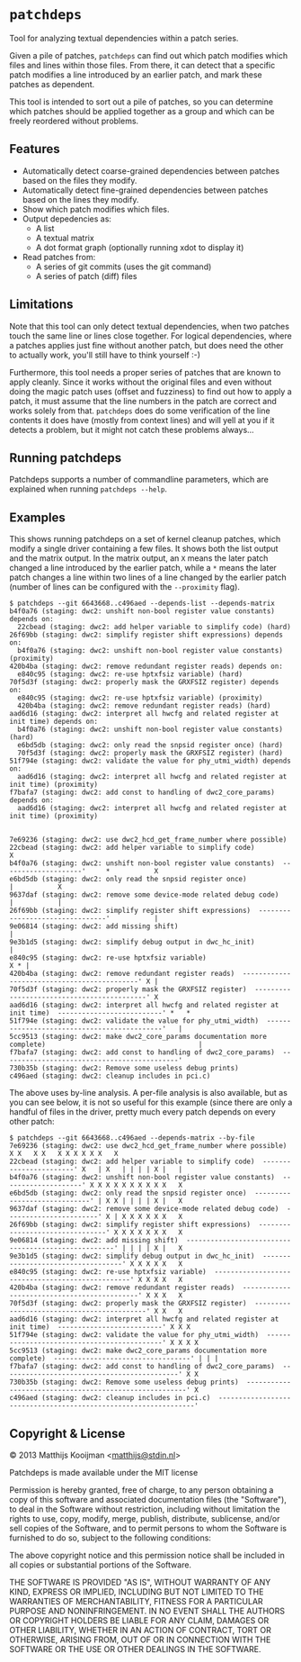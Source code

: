 `patchdeps`
===========
Tool for analyzing textual dependencies within a patch series.

Given a pile of patches, `patchdeps` can find out which patch modifies
which files and lines within those files. From there, it can detect that
a specific patch modifies a line introduced by an earlier patch, and
mark these patches as dependent.

This tool is intended to sort out a pile of patches, so you can
determine which patches should be applied together as a group and which
can be freely reordered without problems.

Features
--------
 - Automatically detect coarse-grained dependencies between patches
   based on the files they modify.
 - Automatically detect fine-grained dependencies between patches
   based on the lines they modify.
 - Show which patch modifies which files.
 - Output depedencies as:
    * A list
    * A textual matrix
    * A dot format graph (optionally running xdot to display it)
 - Read patches from:
    * A series of git commits (uses the git command)
    * A series of patch (diff) files

Limitations
-----------
Note that this tool can only detect textual dependencies, when two
patches touch the same line or lines close together. For logical
dependencies, where a patches applies just fine without another patch,
but does need the other to actually work, you'll still have to think
yourself :-)

Furthermore, this tool needs a proper series of patches that are known
to apply cleanly. Since it works without the original files and even
without doing the magic patch uses (offset and fuzziness) to find out
how to apply a patch, it must assume that the line numbers in the patch
are correct and works solely from that. `patchdeps` does do some
verification of the line contents it does have (mostly from context
lines) and will yell at you if it detects a problem, but it might not
catch these problems always...

Running patchdeps
-----------------
Patchdeps supports a number of commandline parameters, which are
explained when running `patchdeps --help`.

Examples
--------
This shows running patchdeps on a set of kernel cleanup patches, which
modify a single driver containing a few files. It shows both the list
output and the matrix output. In the matrix output, an `X` means the
later patch changed a line introduced by the earlier patch, while a `*`
means the later patch changes a line within two lines of a line changed
by the earlier patch (number of lines can be configured with the
`--proximity` flag).

	$ patchdeps --git 6643668..c496aed --depends-list --depends-matrix
	b4f0a76 (staging: dwc2: unshift non-bool register value constants) depends on: 
	  22cbead (staging: dwc2: add helper variable to simplify code) (hard)
	26f69bb (staging: dwc2: simplify register shift expressions) depends on: 
	  b4f0a76 (staging: dwc2: unshift non-bool register value constants) (proximity)
	420b4ba (staging: dwc2: remove redundant register reads) depends on: 
	  e840c95 (staging: dwc2: re-use hptxfsiz variable) (hard)
	70f5d3f (staging: dwc2: properly mask the GRXFSIZ register) depends on: 
	  e840c95 (staging: dwc2: re-use hptxfsiz variable) (proximity)
	  420b4ba (staging: dwc2: remove redundant register reads) (hard)
	aad6d16 (staging: dwc2: interpret all hwcfg and related register at init time) depends on: 
	  b4f0a76 (staging: dwc2: unshift non-bool register value constants) (hard)
	  e6bd5db (staging: dwc2: only read the snpsid register once) (hard)
	  70f5d3f (staging: dwc2: properly mask the GRXFSIZ register) (hard)
	51f794e (staging: dwc2: validate the value for phy_utmi_width) depends on: 
	  aad6d16 (staging: dwc2: interpret all hwcfg and related register at init time) (proximity)
	f7bafa7 (staging: dwc2: add const to handling of dwc2_core_params) depends on: 
	  aad6d16 (staging: dwc2: interpret all hwcfg and related register at init time) (proximity)


	7e69236 (staging: dwc2: use dwc2_hcd_get_frame_number where possible)                                                 
	22cbead (staging: dwc2: add helper variable to simplify code)                           X                             
	b4f0a76 (staging: dwc2: unshift non-bool register value constants)  --------------------'     *           X           
	e6bd5db (staging: dwc2: only read the snpsid register once)                                   |           X           
	9637daf (staging: dwc2: remove some device-mode related debug code)                           |           |           
	26f69bb (staging: dwc2: simplify register shift expressions)  --------------------------------'           |           
	9e06814 (staging: dwc2: add missing shift)                                                                |           
	9e3b1d5 (staging: dwc2: simplify debug output in dwc_hc_init)                                             |           
	e840c95 (staging: dwc2: re-use hptxfsiz variable)                                                     X * |           
	420b4ba (staging: dwc2: remove redundant register reads)  --------------------------------------------' X |           
	70f5d3f (staging: dwc2: properly mask the GRXFSIZ register)  -------------------------------------------' X           
	aad6d16 (staging: dwc2: interpret all hwcfg and related register at init time)  --------------------------' *   *     
	51f794e (staging: dwc2: validate the value for phy_utmi_width)  --------------------------------------------'   |     
	5cc9513 (staging: dwc2: make dwc2_core_params documentation more complete)                                      |     
	f7bafa7 (staging: dwc2: add const to handling of dwc2_core_params)  --------------------------------------------'     
	730b35b (staging: dwc2: Remove some useless debug prints)                                                             
	c496aed (staging: dwc2: cleanup includes in pci.c)  

The above uses by-line analysis. A per-file analysis is also available,
but as you can see below, it is not so useful for this example (since
there are only a handful of files in the driver, pretty much every patch
depends on every other patch:

	$ patchdeps --git 6643668..c496aed --depends-matrix --by-file
	7e69236 (staging: dwc2: use dwc2_hcd_get_frame_number where possible)                 X X   X X   X X X X X X   X     
	22cbead (staging: dwc2: add helper variable to simplify code)  -----------------------' X   | X   | | | | X |   |     
	b4f0a76 (staging: dwc2: unshift non-bool register value constants)  --------------------' X X X X X X X X X X   X     
	e6bd5db (staging: dwc2: only read the snpsid register once)  -----------------------------' | X X | | | | X |   X     
	9637daf (staging: dwc2: remove some device-mode related debug code)  -----------------------' X | X X X X X X   X     
	26f69bb (staging: dwc2: simplify register shift expressions)  --------------------------------' X X X X X X X   X     
	9e06814 (staging: dwc2: add missing shift)  ----------------------------------------------------' | | | | X |   X     
	9e3b1d5 (staging: dwc2: simplify debug output in dwc_hc_init)  -----------------------------------' X X X X X   X     
	e840c95 (staging: dwc2: re-use hptxfsiz variable)  -------------------------------------------------' X X X X   X     
	420b4ba (staging: dwc2: remove redundant register reads)  --------------------------------------------' X X X   X     
	70f5d3f (staging: dwc2: properly mask the GRXFSIZ register)  -------------------------------------------' X X   X     
	aad6d16 (staging: dwc2: interpret all hwcfg and related register at init time)  --------------------------' X X X     
	51f794e (staging: dwc2: validate the value for phy_utmi_width)  --------------------------------------------' X X X X 
	5cc9513 (staging: dwc2: make dwc2_core_params documentation more complete)  ----------------------------------' | | | 
	f7bafa7 (staging: dwc2: add const to handling of dwc2_core_params)  --------------------------------------------' X X 
	730b35b (staging: dwc2: Remove some useless debug prints)  -------------------------------------------------------' X 
	c496aed (staging: dwc2: cleanup includes in pci.c)  ----------------------------------------------------------------' 

Copyright & License
-------------------
© 2013 Matthijs Kooijman <<matthijs@stdin.nl>>

Patchdeps is made available under the MIT license

Permission is hereby granted, free of charge, to any person obtaining
a copy of this software and associated documentation files (the
"Software"), to deal in the Software without restriction, including
without limitation the rights to use, copy, modify, merge, publish,
distribute, sublicense, and/or sell copies of the Software, and to
permit persons to whom the Software is furnished to do so, subject to
the following conditions:

The above copyright notice and this permission notice shall be
included in all copies or substantial portions of the Software.

THE SOFTWARE IS PROVIDED "AS IS", WITHOUT WARRANTY OF ANY KIND,
EXPRESS OR IMPLIED, INCLUDING BUT NOT LIMITED TO THE WARRANTIES OF
MERCHANTABILITY, FITNESS FOR A PARTICULAR PURPOSE AND NONINFRINGEMENT.
IN NO EVENT SHALL THE AUTHORS OR COPYRIGHT HOLDERS BE LIABLE FOR ANY
CLAIM, DAMAGES OR OTHER LIABILITY, WHETHER IN AN ACTION OF CONTRACT,
TORT OR OTHERWISE, ARISING FROM, OUT OF OR IN CONNECTION WITH THE
SOFTWARE OR THE USE OR OTHER DEALINGS IN THE SOFTWARE.
